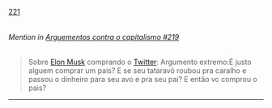 [221](https://github.com/guilhermeprokisch/guilherme/issues/221) 
###### 




 ######  Mention in [Arguementos contra o capitalismo #219](Arguementos-contra-o-capitalismo-#219)  
 > Sobre [Elon Musk](Elon-Musk) comprando o [Twitter](Twitter): Argumento extremo:É justo alguem comprar um pais? E se seu tataravô roubou pra caralho e passou o dinheiro para seu avo e pra seu pai? E então vc comprou o pais?

-------------------------------------------------------------------------------

